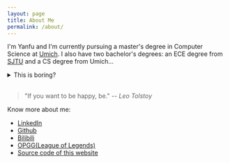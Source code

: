 ```yaml
---
layout: page
title: About Me
permalink: /about/
---
```

I'm Yanfu and I'm currently pursuing a master's degree in Computer Science at [Umich](https://en.wikipedia.org/wiki/University_of_Michigan). I also have two bachelor's degrees: an ECE degree from [SJTU](https://en.wikipedia.org/wiki/Shanghai_Jiao_Tong_University) and a CS degree from Umich... 

<details>
  <summary>This is boring?</summary>
  
I'm Yanfu and I'm currently a Solo Rank Diamond 1 player in League of Legends. I play games (especially PVP games like CSGO, Valorant), read manga (especially JP and KR), write novels (never published cuz they're all shit) and watch anime (of course JP animes, 99% Chinese animes are similar to my novels). 

</details>


<br>

> "If you want to be happy, be." 
> --<cite> Leo Tolstoy </cite>


Know more about me:
+ [LinkedIn](https://www.linkedin.com/in/yanfu-guo/)
+ [Github](https://github.com/epigone707)
+ [Bilibili](https://space.bilibili.com/38966726)
+ [OPGG(League of Legends)](https://na.op.gg/summoners/na/AsiaNO1Support)
+ [Source code of this website](https://github.com/epigone707/epigone707.github.io)

<br/>
<!-- <script src="https://utteranc.es/client.js"
        repo="epigone707/epigone707.github.io"
        issue-term="pathname"
        theme="github-light"
        crossorigin="anonymous"
        async>
</script> -->
<!-- <div id="light-mode">
<script src="https://utteranc.es/client.js"
        repo="epigone707/epigone707.github.io"
        issue-term="pathname"
        theme="github-light"
        crossorigin="anonymous"
        async>
</script>
</div> -->
<div id="utterances-widget">
</div>
<script>
  addUtterances();
</script>

<!-- <div id="dark-mode">
<script src="https://utteranc.es/client.js"
        repo="epigone707/epigone707.github.io"
        issue-term="pathname"
        theme="github-dark"
        crossorigin="anonymous"
        async>
</script>
  </div> -->
